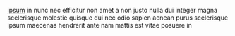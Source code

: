[ipsum](generated_webpages/lobortis3.md) in nunc nec efficitur non amet a non
justo nulla dui integer magna scelerisque molestie quisque dui nec odio sapien
aenean purus scelerisque ipsum maecenas hendrerit ante nam mattis est vitae
posuere in